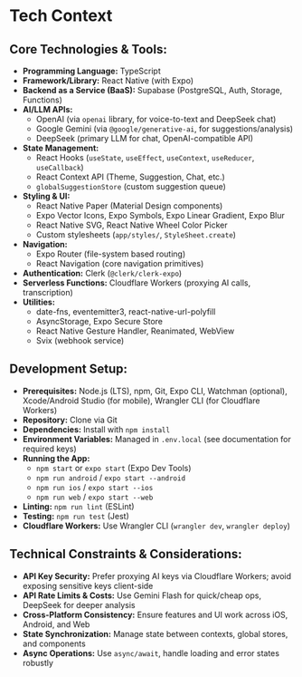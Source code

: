 # Tech Context

## Core Technologies & Tools:
- **Programming Language:** TypeScript
- **Framework/Library:** React Native (with Expo)
- **Backend as a Service (BaaS):** Supabase (PostgreSQL, Auth, Storage, Functions)
- **AI/LLM APIs:**
    - OpenAI (via `openai` library, for voice-to-text and DeepSeek chat)
    - Google Gemini (via `@google/generative-ai`, for suggestions/analysis)
    - DeepSeek (primary LLM for chat, OpenAI-compatible API)
- **State Management:**
    - React Hooks (`useState`, `useEffect`, `useContext`, `useReducer`, `useCallback`)
    - React Context API (Theme, Suggestion, Chat, etc.)
    - `globalSuggestionStore` (custom suggestion queue)
- **Styling & UI:**
    - React Native Paper (Material Design components)
    - Expo Vector Icons, Expo Symbols, Expo Linear Gradient, Expo Blur
    - React Native SVG, React Native Wheel Color Picker
    - Custom stylesheets (`app/styles/`, `StyleSheet.create`)
- **Navigation:**
    - Expo Router (file-system based routing)
    - React Navigation (core navigation primitives)
- **Authentication:** Clerk (`@clerk/clerk-expo`)
- **Serverless Functions:** Cloudflare Workers (proxying AI calls, transcription)
- **Utilities:**
    - date-fns, eventemitter3, react-native-url-polyfill
    - AsyncStorage, Expo Secure Store
    - React Native Gesture Handler, Reanimated, WebView
    - Svix (webhook service)

## Development Setup:
- **Prerequisites:** Node.js (LTS), npm, Git, Expo CLI, Watchman (optional), Xcode/Android Studio (for mobile), Wrangler CLI (for Cloudflare Workers)
- **Repository:** Clone via Git
- **Dependencies:** Install with `npm install`
- **Environment Variables:** Managed in `.env.local` (see documentation for required keys)
- **Running the App:**
    - `npm start` or `expo start` (Expo Dev Tools)
    - `npm run android` / `expo start --android`
    - `npm run ios` / `expo start --ios`
    - `npm run web` / `expo start --web`
- **Linting:** `npm run lint` (ESLint)
- **Testing:** `npm run test` (Jest)
- **Cloudflare Workers:** Use Wrangler CLI (`wrangler dev`, `wrangler deploy`)

## Technical Constraints & Considerations:
- **API Key Security:** Prefer proxying AI keys via Cloudflare Workers; avoid exposing sensitive keys client-side
- **API Rate Limits & Costs:** Use Gemini Flash for quick/cheap ops, DeepSeek for deeper analysis
- **Cross-Platform Consistency:** Ensure features and UI work across iOS, Android, and Web
- **State Synchronization:** Manage state between contexts, global stores, and components
- **Async Operations:** Use `async/await`, handle loading and error states robustly

